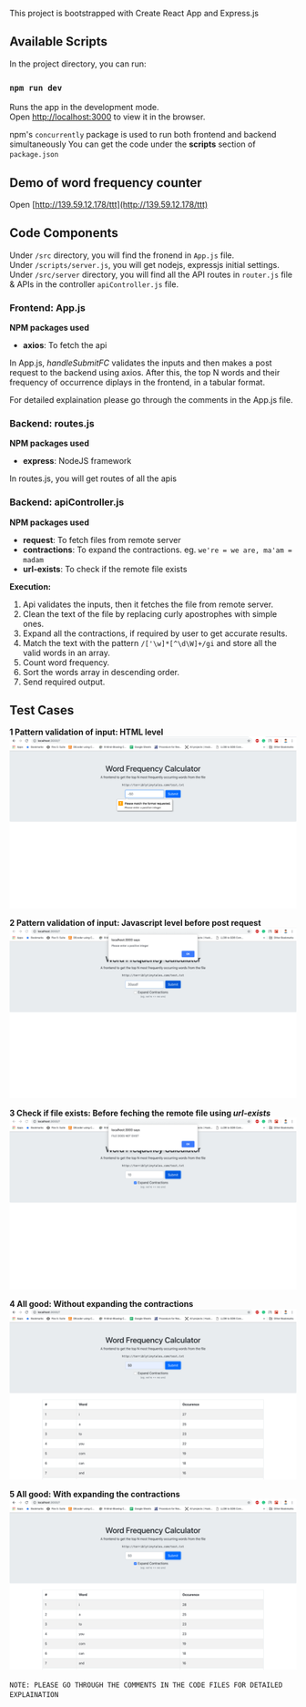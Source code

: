 This project is bootstrapped with Create React App and Express.js

## Available Scripts

In the project directory, you can run:

### `npm run dev`

Runs the app in the development mode.<br>
Open [http://localhost:3000](http://localhost:3000) to view it in the browser.

npm's `concurrently` package is used to run both frontend and backend simultaneously
You can get the code under the **scripts** section of `package.json`

## Demo of word frequency counter
Open [http://139.59.12.178/ttt](http://139.59.12.178/ttt)

## Code Components

Under `/src` directory, you will find the fronend in `App.js` file.<br>
Under `/scripts/server.js`, you will get nodejs, expressjs initial settings.<br>
Under `/src/server` directory, you will find all the API routes in `router.js` file & APIs in the controller `apiController.js` file.

### Frontend: App.js

**NPM packages used**
* **axios**: To fetch the api

In App.js, _handleSubmitFC_ validates the inputs and then makes a post request to the backend using axios.
After this, the top N words and their frequency of occurrence diplays in the frontend, in a tabular format.

For detailed explaination please go through the comments in the App.js file.

### Backend: routes.js

**NPM packages used**
* **express**: NodeJS framework

In routes.js, you will get routes of all the apis

### Backend: apiController.js

**NPM packages used**
* **request**: To fetch files from remote server
* **contractions**: To expand the contractions. eg. `we're = we are, ma'am = madam`
* **url-exists**: To check if the remote file exists

**Execution:**
1. Api validates the inputs, then it fetches the file from remote server.
2. Clean the text of the file by replacing curly apostrophes with simple ones.
3. Expand all the contractions, if required by user to get accurate results.
4. Match the text with the pattern `/['\w]*[^\d\W]+/gi` and store all the valid words in an array.
5. Count word frequency.
6. Sort the words array in descending order.
7. Send required output.

## Test Cases

**1 Pattern validation of input: HTML level**
<br>
![Pattern validation of input: HTML Level](public/ttt-html-pattern-validation.png)

**2 Pattern validation of input: Javascript level before post request**
<br>
![Pattern validation of input: HTML Level](public/ttt-javascript-pattern-validation.png)

**3 Check if file exists: Before feching the remote file using _url-exists_**
<br>
![Pattern validation of input: HTML Level](public/ttt-file-validation.png)

**4 All good: Without expanding the contractions**
<br>
![Pattern validation of input: HTML Level](public/ttt-all-good.png)

**5 All good: With expanding the contractions**
<br>
![Pattern validation of input: HTML Level](public/ttt-expand-all-contractions.png)

`NOTE: PLEASE GO THROUGH THE COMMENTS IN THE CODE FILES FOR DETAILED EXPLAINATION`
